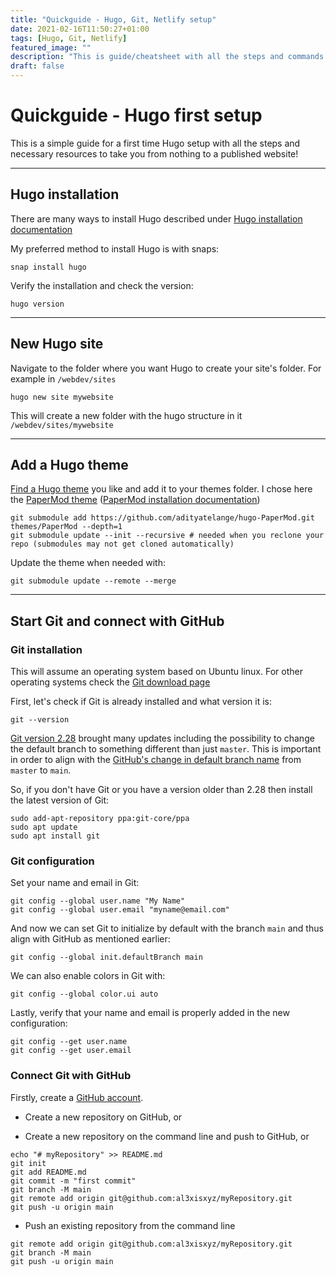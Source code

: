 ```yaml
---
title: "Quickguide - Hugo, Git, Netlify setup"
date: 2021-02-16T11:50:27+01:00
tags: [Hugo, Git, Netlify]
featured_image: ""
description: "This is guide/cheatsheet with all the steps and commands to install Hugo, Git and deploy with Netlify."
draft: false
---
```


# Quickguide - Hugo first setup

This is a simple guide for a first time Hugo setup with all the steps and necessary resources to take you from nothing to a published website!

***

## Hugo installation

There are many ways to install Hugo described under [Hugo installation documentation](https://gohugo.io/getting-started/installing)

My preferred method to install Hugo is with snaps:

```
snap install hugo
```

Verify the installation and check the version:

```
hugo version
```

***

## New Hugo site

Navigate to the folder where you want Hugo to create your site's folder. For example in `/webdev/sites`
```
hugo new site mywebsite
```

This will create a new folder with the hugo structure in it `/webdev/sites/mywebsite`

***

## Add a Hugo theme

[Find a Hugo theme](https://themes.gohugo.io) you like and add it to your themes folder. I chose here the [PaperMod theme](https://themes.gohugo.io/hugo-papermod/) ([PaperMod installation documentation](https://github.com/adityatelange/hugo-PaperMod/wiki/Installation))

```
git submodule add https://github.com/adityatelange/hugo-PaperMod.git themes/PaperMod --depth=1
git submodule update --init --recursive # needed when you reclone your repo (submodules may not get cloned automatically)
```

Update the theme when needed with:

```
git submodule update --remote --merge
```

***

## Start Git and connect with GitHub

### Git installation

This will assume an operating system based on Ubuntu linux. For other operating systems check the [Git download page](https://git-scm.com/downloads)

First, let's check if Git is already installed and what version it is:
```
git --version
```

[Git version 2.28](https://github.blog/2020-07-27-highlights-from-git-2-28/) brought many updates including the possibility to change the default branch to something different than just `master`. This is important in order to align with the [GitHub's change in default branch name](https://github.com/github/renaming) from `master` to `main`. 

So, if you don't have Git or you have a version older than 2.28 then install the latest version of Git:

```
sudo add-apt-repository ppa:git-core/ppa
sudo apt update
sudo apt install git
```

### Git configuration

Set your name and email in Git:
```
git config --global user.name "My Name"
git config --global user.email "myname@email.com"
```

And now we can set Git to initialize by default with the branch `main` and thus align with GitHub as mentioned earlier:
```
git config --global init.defaultBranch main
```

We can also enable colors in Git with:
```
git config --global color.ui auto
```

Lastly, verify that your name and email is properly added in the new configuration:
```
git config --get user.name
git config --get user.email
```

### Connect Git with GitHub

Firstly, create a [GitHub account](https://github.com/join).

- Create a new repository on GitHub, or

- Create a new repository on the command line and push to GitHub, or
```
echo "# myRepository" >> README.md
git init
git add README.md
git commit -m "first commit"
git branch -M main
git remote add origin git@github.com:al3xisxyz/myRepository.git
git push -u origin main
```

- Push an existing repository from the command line
```
git remote add origin git@github.com:al3xisxyz/myRepository.git
git branch -M main
git push -u origin main
```
